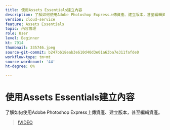 ```yaml
---
title: 使用Assets Essentials建立內容
description: 了解如何使用Adobe Photoshop Express上傳資產、建立版本，甚至編輯資產。
version: cloud-service
feature: Assets Essentials
topic: 內容管理
role: User
level: Beginner
kt: 7914
thumbnail: 335746.jpeg
source-git-commit: b247bb18eab3e610d40d3e01a63ba7e311fafde0
workflow-type: tm+mt
source-wordcount: '44'
ht-degree: 0%

---
```



# 使用Assets Essentials建立內容

了解如何使用Adobe Photoshop Express上傳資產、建立版本，甚至編輯資產。

>[!VIDEO](https://video.tv.adobe.com/v/335746/?quality=9&learn=on)
